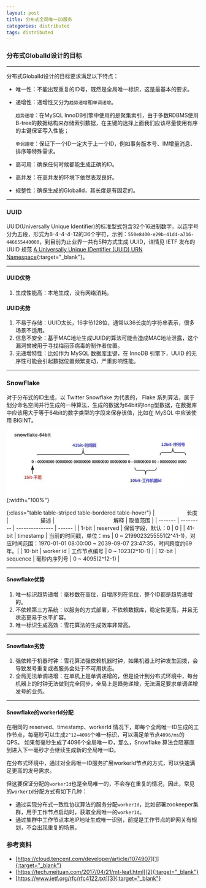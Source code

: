 ```yaml
---
layout: post
title: 分布式全局唯一ID服务
categories: distributed
tags: distributed
---
```


### 分布式GlobalId设计的目标

---

分布式GlobalId设计的目标要求满足以下特点：

* 唯一性：不能出现重复的ID号，既然是全局唯一标识，这是最基本的要求。
* 递增性：递增性又分为`趋势递增`和`单调递增`。

    `趋势递增`：在MySQL InnoDB引擎中使用的是聚集索引，由于多数RDBMS使用B-tree的数据结构来存储索引数据，在主键的选择上面我们应该尽量使用有序的主键保证写入性能；

    `单调递增`：保证下一个ID一定大于上一个ID，例如事务版本号、IM增量消息、排序等特殊需求。

* 高可用：确保任何时候都能生成正确的ID。
* 高并发：在高并发的环境下依然表现良好。
* 规整性：确保生成的GlobalId，其长度是有固定的。

---

### UUID

UUID(Universally Unique Identifier)的标准型式包含32个16进制数字，以连字号分为五段，形式为8-4-4-4-12的36个字符，示例：`550e8400-e29b-41d4-a716-446655440000`，到目前为止业界一共有5种方式生成 UUID，详情见 IETF 发布的 UUID 规范 [A Universally Unique IDentifier (UUID) URN Namespace][3]{:target="_blank"}。

---

#### UUID优势

1. 生成性能高：本地生成，没有网络消耗。

#### UUID劣势

1. 不易于存储：UUID太长，16字节128位，通常以36长度的字符串表示，很多场景不适用。
2. 信息不安全：基于MAC地址生成UUID的算法可能会造成MAC地址泄露，这个漏洞曾被用于寻找梅丽莎病毒的制作者位置。
3. 无递增特性：比如作为 MySQL 数据库主键，在 InnoDB 引擎下，UUID 的无序性可能会引起数据位置频繁变动，严重影响性能。

---

### SnowFlake

对于分布式的ID生成，以 Twitter Snowflake 为代表的， Flake 系列算法，属于划分命名空间并行生成的一种算法，生成的数据为64bit的long型数据，在数据库中应该用大于等于64bit的数字类型的字段来保存该值，比如在 MySQL 中应该使用 BIGINT。

![snowflake-64bit](/assets/img/snowflake-64bit.jpg){:width="100%"}

{:class="table table-striped table-bordered table-hover"}
| <img style="width:80px">长度 | <img style="width:80px">描述 | <img style="width:150px">解释 | 取值范围 |
| ------- | ---------  | --------------- | ------ |
| 1-bit   | reserved   | 保留字段，默认：0 | 0 |
| 41-bit  | timestamp  | 当前的时间戳，单位：ms  | 0 ~ 2199023255551(2^41-1)，对应时间范围：1970-01-01 08:00:00 ~ 2039-09-07 23:47:35，时间跨度约69年。|
| 10-bit  | worker id  | 工作节点编号      | 0 ~ 1023(2^10-1) |
| 12-bit  | sequence   | 毫秒内序列号      | 0 ~ 4095(2^12-1) |

---

#### Snowflake优势

1. 唯一标识趋势递增：毫秒数在高位，自增序列在低位，整个ID都是趋势递增的。
2. 不依赖第三方系统：以服务的方式部署，不依赖数据库，稳定性更高，并且无状态更易于水平扩容。
3. 唯一标识生成高效：雪花算法的生成效率非常高。

---

#### Snowflake劣势

1. 强依赖于机器时钟：雪花算法强依赖机器时钟，如果机器上时钟发生回拨，会导致发号重复或者服务会处于不可用状态。
2. 全局无法单调递增：在单机上是单调递增的，但是设计到分布式环境中，每台机器上的时钟无法做到完全同步，全局上是趋势递增，无法满足要求单调递增发号的业务。

---

#### Snowflake的workerId分配

在相同的 reserved、timestamp、workerId 情况下，即每个全局唯一ID生成的工作节点，每毫秒可以生成`2^12=4096`个唯一标识，可以满足单节点`4096/ms`的QPS。
如果每毫秒生成了4096个全局唯一ID，那么，Snowflake 算法会阻塞直到进入下一毫秒才会继续生成新的全局唯一ID。

在分布式环境中，通过对全局唯一ID服务扩展workerId节点的方式，可以快速满足更高的发号需求。

但这要保证分配的`workerId`也是全局唯一的，不会存在重复的情况，因此，常见的`workerId`分配方式有如下几种：

* 通过实现分布式一致性协议算法的服务分配`workerId`，比如部署zookeeper集群，用于工作节点启动时，获取全局唯一的`workerId`。
* 通过集群中工作节点本地IP地址生成唯一识别，前提是工作节点的IP网关有规划，不会出现重复的场景。

### 参考资料

* [https://cloud.tencent.com/developer/article/1074907][1]{:target="_blank"}
* [https://tech.meituan.com/2017/04/21/mt-leaf.html][2]{:target="_blank"}
* [https://www.ietf.org/rfc/rfc4122.txt][3]{:target="_blank"}

[1]:https://cloud.tencent.com/developer/article/1074907
[2]:https://tech.meituan.com/2017/04/21/mt-leaf.html
[3]:https://www.ietf.org/rfc/rfc4122.txt
